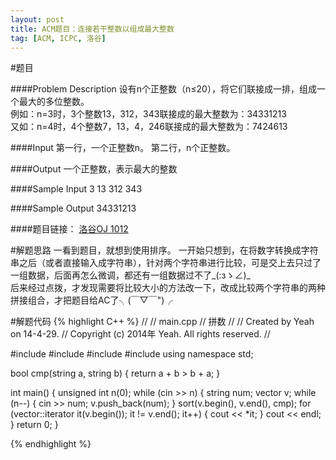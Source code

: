 ```yaml
---
layout: post
title: ACM题目：连接若干整数以组成最大整数
tag: [ACM, ICPC, 洛谷]
---
```


#题目

####Problem Description
设有n个正整数（n≤20），将它们联接成一排，组成一个最大的多位整数。  
例如：n=3时，3个整数13，312，343联接成的最大整数为：34331213  
又如：n=4时，4个整数7，13，4，246联接成的最大整数为：7424613

####Input
第一行，一个正整数n。
第二行，n个正整数。

####Output
一个正整数，表示最大的整数

####Sample Input
3
13 312 343

####Sample Output
34331213

####题目链接：
[洛谷OJ 1012](http://oj.luogu.org:8888/problemshow.php?pid=1012)

#解题思路
一看到题目，就想到使用排序。
一开始只想到，在将数字转换成字符串之后（或者直接输入成字符串），针对两个字符串进行比较，可是交上去只过了一组数据，后面再怎么微调，都还有一组数据过不了\_(:зゝ∠)_  
后来经过点拨，才发现需要将比较大小的方法改一下，改成比较两个字符串的两种拼接组合，才把题目给AC了╮(￣▽￣")╭

#解题代码
{% highlight C++ %}
//
//  main.cpp
//  拼数
//
//  Created by Yeah on 14-4-29.
//  Copyright (c) 2014年 Yeah. All rights reserved.
//

#include <iostream>
#include <vector>
#include <string>
#include <algorithm>
using namespace std;

bool cmp(string a, string b)
{
    return a + b > b + a;
}

int main()
{
    unsigned int n(0);
    while (cin >> n)
    {
        string num;
        vector<string> v;
        while (n--)
        {
            cin >> num;
            v.push_back(num);
        }
        sort(v.begin(), v.end(), cmp);
        for (vector<string>::iterator it(v.begin()); it != v.end(); it++)
        {
            cout << *it;
        }
        cout << endl;
    }
    return 0;
}


{% endhighlight %}